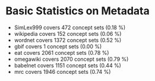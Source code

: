 # Basic Statistics on Metadata

* SimLex999 covers 472 concept sets (0.18 %)
* wikipedia covers 152 concept sets (0.06 %)
* wordnet covers 1372 concept sets (0.52 %)
* gbif covers 1 concept sets (0.00 %)
* eat covers 2061 concept sets (0.78 %)
* omegawiki covers 2070 concept sets (0.79 %)
* babelnet covers 1151 concept sets (0.44 %)
* mrc covers 1946 concept sets (0.74 %)
